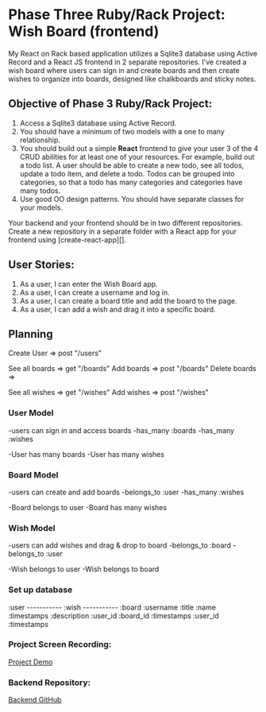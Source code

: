 # Phase Three Ruby/Rack Project: Wish Board (frontend)

My React on Rack based application utilizes a Sqlite3 database using Active Record and a React JS frontend in 2 separate repositories. I've created a wish board where users can sign in and create boards and then create wishes to organize into boards, designed like chalkboards and sticky notes.

## Objective of Phase 3 Ruby/Rack Project:

1. Access a Sqlite3 database using Active Record.
2. You should have a minimum of two models with a one to many relationship.
3. You should build out a simple **React** frontend to give your user 3 of the 4
   CRUD abilities for at least one of your resources. For example, build out a
   todo list. A user should be able to create a new todo, see all todos,
   update a todo item, and delete a todo. Todos can be grouped into categories,
   so that a todo has many categories and categories have many todos.
4. Use good OO design patterns. You should have separate classes for your
   models.

Your backend and your frontend should be in two different repositories. Create a
new repository in a separate folder with a React app for your frontend using
[create-react-app][].

## User Stories:

1. As a user, I can enter the Wish Board app.
2. As a user, I can create a username and log in.
3. As a user, I can create a board title and add the board to the page.
4. As a user, I can add a wish and drag it into a specific board.

## Planning

Create User       =>     post "/users"

See all boards    =>     get "/boards"
Add boards        =>     post "/boards"
Delete boards  =>     

See all wishes     =>     get "/wishes"
Add wishes         =>     post "/wishes"  

### User Model
   -users can sign in and access boards
   -has_many :boards
   -has_many :wishes

   -User has many boards
   -User has many wishes


### Board Model
   -users can create and add boards
   -belongs_to :user
   -has_many :wishes

   -Board belongs to user
   -Board has many wishes


### Wish Model
   -users can add wishes and drag & drop to board
   -belongs_to :board
   -belongs_to :user

   -Wish belongs to user
   -Wish belongs to board

### Set up database

:user ----------- :wish ----------- :board
  :username        :title            :name  
  :timestamps      :description      :user_id 
                   :board_id         :timestamps
                   :user_id
                   :timestamps

### Project Screen Recording:
<a href="https://www.dropbox.com/s/9ushiwo2zg4a7p6/Phase%203%20Project%20Screen%20Recording.mov?dl=0" target="_blank">Project Demo</a>

### Backend Repository:
<a href="https://github.com/csjeon28/wishboard-phase-3-backend-ruby" target="_blank">Backend GitHub</a>
